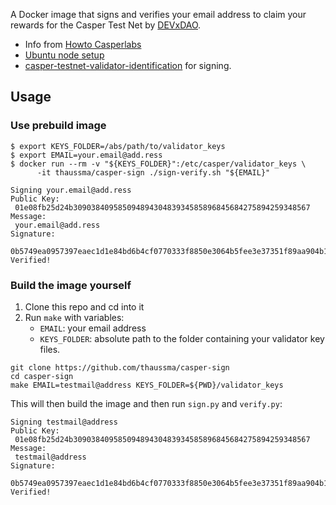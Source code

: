 
A Docker image that signs and verifies your email address to claim your rewards for the Casper Test Net by [DEVxDAO](https://devxdao.com).

* Info from [Howto Casperlabs](https://github.com/make-software/how-to-casperlabs)
* [Ubuntu node setup](https://github.com/make-software/how-to-casperlabs/blob/master/docs/ubuntu/setup-testnet-validator-from-scratch.md)
* [casper-testnet-validator-identification](https://github.com/make-software/casper-testnet-validator-identification) for signing.


## Usage 

### Use prebuild image

```
$ export KEYS_FOLDER=/abs/path/to/validator_keys
$ export EMAIL=your.email@add.ress
$ docker run --rm -v "${KEYS_FOLDER}":/etc/casper/validator_keys \
      -it thaussma/casper-sign ./sign-verify.sh "${EMAIL}"

Signing your.email@add.ress
Public Key:
 01e08fb25d24b30903840958509489430483934585896845684275894259348567
Message:
 your.email@add.ress
Signature:
  0b5749ea0957397eaec1d1e84bd6b4cf0770333f8850e3064b5fee3e37351f89aa904b185d1f89aa900e63326513c82f60464456fa42a08627c7bde4b049347
Verified!         
```

### Build the image yourself

1. Clone this repo and cd into it
2. Run `make` with variables:
   * `EMAIL`: your email address
   * `KEYS_FOLDER`: absolute path to the folder containing your validator key files.  

```
git clone https://github.com/thaussma/casper-sign
cd casper-sign
make EMAIL=testmail@address KEYS_FOLDER=${PWD}/validator_keys
```

This will then build the image and then run `sign.py` and `verify.py`:
```
Signing testmail@address
Public Key:
 01e08fb25d24b30903840958509489430483934585896845684275894259348567
Message:
 testmail@address
Signature:
  0b5749ea0957397eaec1d1e84bd6b4cf0770333f8850e3064b5fee3e37351f89aa904b185d1f89aa900e63326513c82f60464456fa42a08627c7bde4b049347
Verified!
```